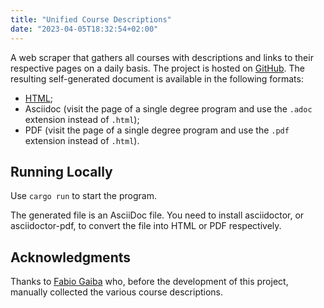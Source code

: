 ```yaml
---
title: "Unified Course Descriptions"
date: "2023-04-05T18:32:54+02:00"
---
```


A web scraper that gathers all courses with descriptions and links to their respective pages on a daily basis.
The project is hosted on [GitHub](https://github.com/cartabinaria/course-description-merged).
The resulting self-generated document is available in the following formats:

- [HTML](https://cartabinaria.github.io/course-description-merged);
- Asciidoc (visit the page of a single degree program and use the `.adoc` extension instead of `.html`);
- PDF (visit the page of a single degree program and use the `.pdf` extension instead of `.html`).

## Running Locally

Use `cargo run` to start the program.

The generated file is an AsciiDoc file.
You need to install asciidoctor, or asciidoctor-pdf, to convert the file into HTML or PDF respectively.

## Acknowledgments

Thanks to [Fabio Gaiba](https://github.com/faguccio) who, before the development of this project, manually collected the various course descriptions.